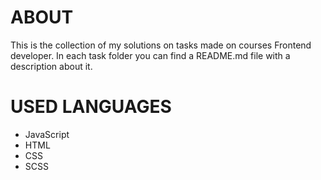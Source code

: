 # ABOUT
This is the collection of my solutions on tasks made on courses Frontend developer.
In each task folder you can find a README.md file with a description about it.

# USED LANGUAGES
- JavaScript
- HTML
- CSS
- SCSS